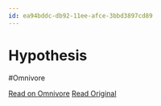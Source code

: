 ```yaml
---
id: ea94bddc-db92-11ee-afce-3bbd3897cd89
---
```


# Hypothesis
#Omnivore

[Read on Omnivore](https://omnivore.app/me/hypothesis-18e12dcf418)
[Read Original](https://hypothes.is/a/f3qBztuPEe6HnGudwyxrLw)


